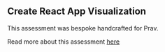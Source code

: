 ## Create React App Visualization

This assessment was bespoke handcrafted for Prav.

Read more about this assessment [here](https://react.eogresources.com)
